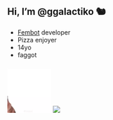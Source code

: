 
## Hi, I’m @ggalactiko 🐿

- [Fembot](https://galactiko.net) developer
- Pizza enjoyer 
- 14yo
- faggot

### 

<img src="https://github.com/ggalactiko/ggalactiko/blob/main/b4647126-0aef-4d19-af4f-ae48cd86e861.gif?raw=true" width="100" height="100" />
<img src="https://github-readme-stats.vercel.app/api?username=ggalactiko&show_icons=true&theme=radical" height="170" />
